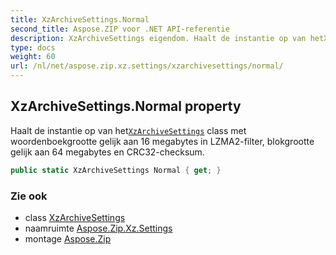 ```yaml
---
title: XzArchiveSettings.Normal
second_title: Aspose.ZIP voor .NET API-referentie
description: XzArchiveSettings eigendom. Haalt de instantie op van hetXzArchiveSettings class met woordenboekgrootte gelijk aan 16 megabytes in LZMA2filter blokgrootte gelijk aan 64 megabytes en CRC32checksum.
type: docs
weight: 60
url: /nl/net/aspose.zip.xz.settings/xzarchivesettings/normal/
---
```

## XzArchiveSettings.Normal property

Haalt de instantie op van het[`XzArchiveSettings`](../) class met woordenboekgrootte gelijk aan 16 megabytes in LZMA2-filter, blokgrootte gelijk aan 64 megabytes en CRC32-checksum.

```csharp
public static XzArchiveSettings Normal { get; }
```

### Zie ook

* class [XzArchiveSettings](../)
* naamruimte [Aspose.Zip.Xz.Settings](../../xzarchivesettings/)
* montage [Aspose.Zip](../../../)


